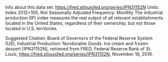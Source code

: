 Info about this data set: https://fred.stlouisfed.org/series/IPN31152N
Units:  Index 2012=100, Not Seasonally Adjusted
Frequency:  Monthly
The industrial production (IP) index measures the real output of all relevant establishments located in the United States, regardless of their ownership,
but not those located in U.S. territories.

Suggested Citation:
Board of Governors of the Federal Reserve System (US), Industrial Production: Nondurable Goods: Ice cream and frozen dessert [IPN31152N], retrieved from FRED,
Federal Reserve Bank of St. Louis; https://fred.stlouisfed.org/series/IPN31152N, November 16, 2019.
